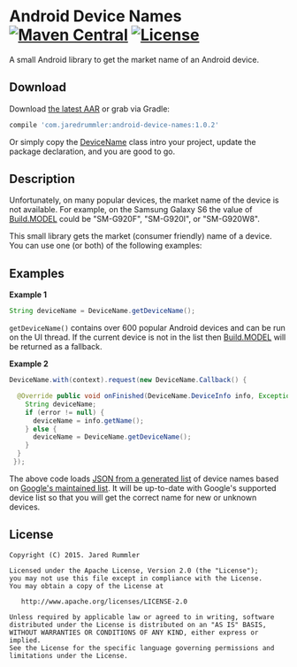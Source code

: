 # Android Device Names [![Maven Central](https://maven-badges.herokuapp.com/maven-central/com.jaredrummler/android-device-names/badge.svg)](https://maven-badges.herokuapp.com/maven-central/com.jaredrummler/android-device-names) [![License](http://img.shields.io/:license-apache-blue.svg)](LICENSE.txt)
A small Android library to get the market name of an Android device.

Download
--------

Download [the latest AAR](https://repo1.maven.org/maven2/com/jaredrummler/android-device-names/1.0.2/android-device-names-1.0.2.aar) or grab via Gradle:

```groovy
compile 'com.jaredrummler:android-device-names:1.0.2'
```

Or simply copy the [DeviceName](https://raw.githubusercontent.com/jaredrummler/AndroidDeviceNames/master/library/src/main/java/com/jaredrummler/android/device/DeviceName.java) class intro your project, update the package declaration, and you are good to go.

Description
-----------

Unfortunately, on many popular devices, the market name of the device is not available. For example, on the Samsung Galaxy S6 the value of [Build.MODEL](http://developer.android.com/reference/android/os/Build.html#MODEL) could be "SM-G920F", "SM-G920I", or "SM-G920W8".

This small library gets the market (consumer friendly) name of a device. You can use one (or both) of the following examples:

Examples
--------

<b>Example 1</b>

```java
String deviceName = DeviceName.getDeviceName();
```

`getDeviceName()` contains over 600 popular Android devices and can be run on the UI thread. If the current device is not in the list then [Build.MODEL](http://developer.android.com/reference/android/os/Build.html#MODEL) will be returned as a fallback.

<b>Example 2</b>

```java
DeviceName.with(context).request(new DeviceName.Callback() {

  @Override public void onFinished(DeviceName.DeviceInfo info, Exception error) {
    String deviceName;
    if (error != null) {
      deviceName = info.getName();
    } else {
      deviceName = DeviceName.getDeviceName();
    }
  }
 });
 ```
 
The above code loads [JSON from a generated list](https://github.com/jaredrummler/AndroidDeviceNames/tree/master/json) of device names based on [Google's maintained list](https://support.google.com/googleplay/answer/1727131?hl=en). It will be up-to-date with Google's supported device list so that you will get the correct name for new or unknown devices.

License
--------

    Copyright (C) 2015. Jared Rummler

    Licensed under the Apache License, Version 2.0 (the "License");
    you may not use this file except in compliance with the License.
    You may obtain a copy of the License at

       http://www.apache.org/licenses/LICENSE-2.0

    Unless required by applicable law or agreed to in writing, software
    distributed under the License is distributed on an "AS IS" BASIS,
    WITHOUT WARRANTIES OR CONDITIONS OF ANY KIND, either express or implied.
    See the License for the specific language governing permissions and
    limitations under the License.
